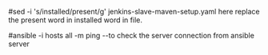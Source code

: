 #sed -i 's/installed/present/g' jenkins-slave-maven-setup.yaml
here replace the present word in installed word in file.

#ansible -i hosts all -m ping --to check the server connection from ansible server